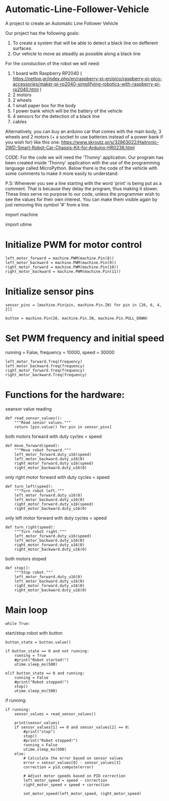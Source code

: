 # Automatic-Line-Follower-Vehicle
A project to create an Automatic Line Follower Vehicle

Our project has the following goals:
1) To create a system that will be able to detect a black line on defferent surfaces.
2) Our vehicle to move as steadily as possible along a black line
 

For the constuction of the robot we will need:
1) 1 board with Raspberry RP2040 ( https://nettop.gr/index.php/en/raspberry-pi-en/pico/raspberry-pi-pico-accessories/maker-pi-rp2040-simplifying-robotics-with-raspberry-pi-rp2040.html )
2) 2 motors
3) 2 wheels
4) 1 small paper box for the body
5) 1 power bank which will be the battery of the vehicle
6) 4 sensors for the detection of a black line
7) cables

Alternatively, you can buy an arduino car that comes with the main body, 3 wheels and 2 motors (+ a socket to use batteries instead of a power bank if you wish for) like this one: https://www.skroutz.gr/s/32863022/Haitronic-2WD-Smart-Robot-Car-Chassis-Kit-for-Arduino-HR0238.html 

CODE:
For the code we will need the 'Thonny' application.
Our program has been created inside 'Thonny' application with the use of the programming language called MicroPython.
Below there is the code of the vehicle with some comments to make it more easily to understand:

P.S: Whenever you see a line starting with the word 'print' is being put as a comment. That is because they delay the program, thus making it slower. These lines serve no purpose to our code, unless the programmer wish to see the values for their own interest. 
You can make them visible again by just removing this symbol '#' from a line. 

import machine

import utime

# Initialize PWM for motor control
    left_motor_forward = machine.PWM(machine.Pin(8))
    left_motor_backward = machine.PWM(machine.Pin(9))
    right_motor_forward = machine.PWM(machine.Pin(10))
    right_motor_backward = machine.PWM(machine.Pin(11))

# Initialize sensor pins
    sensor_pins = [machine.Pin(pin, machine.Pin.IN) for pin in [26, 6, 4, 2]]
    
    button = machine.Pin(20, machine.Pin.IN, machine.Pin.PULL_DOWN)

# Set PWM frequency and initial speed
running = False, frequency = 10000, speed = 30000

    left_motor_forward.freq(frequency)
    left_motor_backward.freq(frequency)
    right_motor_forward.freq(frequency)
    right_motor_backward.freq(frequency)

# Functions for the hardware:
seansor value reading
 
    def read_sensor_values():
        """Read sensor values."""
        return [pin.value() for pin in sensor_pins]
both motors forward with duty cycles = speed

    def move_forward(speed):
        """Move robot forward."""
        left_motor_forward.duty_u16(speed)
        left_motor_backward.duty_u16(0)
        right_motor_forward.duty_u16(speed)
        right_motor_backward.duty_u16(0)
only right motor forward with duty cycles = speed

    def turn_left(speed):
        """Turn robot left."""
        left_motor_forward.duty_u16(0)
        left_motor_backward.duty_u16(0)
        right_motor_forward.duty_u16(speed)
        right_motor_backward.duty_u16(0)
only left motor forward with duty cycles = speed
    
    def turn_right(speed):
        """Turn robot right."""
        left_motor_forward.duty_u16(speed)
        left_motor_backward.duty_u16(0)
        right_motor_forward.duty_u16(0)
        right_motor_backward.duty_u16(0)
both motors stoped
        
    def stop():
        """Stop robot."""
        left_motor_forward.duty_u16(0)
        left_motor_backward.duty_u16(0)
        right_motor_forward.duty_u16(0)
        right_motor_backward.duty_u16(0)

# Main loop
    while True:
start/stop robot with button

    button_state = button.value()
    
    if button_state == 0 and not running:
        running = True
        #print("Robot started!")
        utime.sleep_ms(500)
    
    elif button_state == 0 and running:
        running = False
        #print("Robot stopped!")
        stop()
        utime.sleep_ms(500)
if running:

    if running:
        sensor_values = read_sensor_values()
        
        print(sensor_values)
        if sensor_values[1] == 0 and sensor_values[2] == 0:
            #print("stop")
            stop()
            #print("Robot stopped!")
            running = False
            utime.sleep_ms(500)
        else:
            # Calculate the error based on sensor values
            error = sensor_values[0] - sensor_values[3]
            correction = pid.compute(error)
            
            # Adjust motor speeds based on PID correction
            left_motor_speed = speed - correction
            right_motor_speed = speed + correction
            
            set_motor_speed(left_motor_speed, right_motor_speed)
